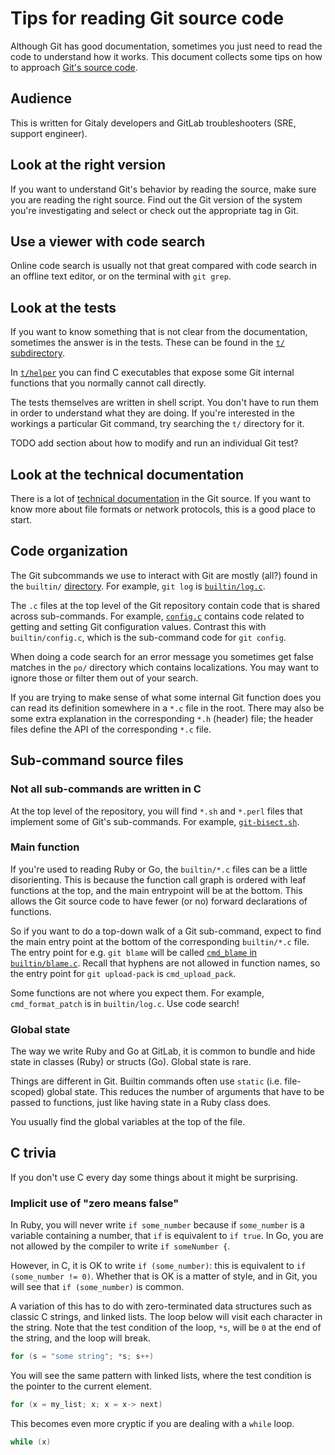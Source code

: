 # Tips for reading Git source code

Although Git has good documentation, sometimes you just need to read the
code to understand how it works. This document collects some tips on how
to approach [Git's source code](https://gitlab.com/gitlab-org/git).

## Audience

This is written for Gitaly developers and GitLab troubleshooters (SRE, support engineer).

## Look at the right version

If you want to understand Git's behavior by reading the source, make
sure you are reading the right source. Find out the Git version of the
system you're investigating and select or check out the appropriate tag
in Git.

## Use a viewer with code search

Online code search is usually not that great compared with code search
in an offline text editor, or on the terminal with `git grep`.

## Look at the tests

If you want to know something that is not clear from the documentation,
sometimes the answer is in the tests. These can be found in the
[`t/` subdirectory](https://gitlab.com/gitlab-org/git/tree/master/t).

In [`t/helper`](https://gitlab.com/gitlab-org/git/tree/master/t/helper)
you can find C executables that expose some Git internal functions that
you normally cannot call directly.

The tests themselves are written in shell script. You don't have to run
them in order to understand what they are doing. If you're interested in
the workings a particular Git command, try searching the `t/` directory
for it.

TODO add section about how to modify and run an individual Git test?

## Look at the technical documentation

There is a lot of [technical
documentation](https://gitlab.com/gitlab-org/git/tree/master/Documentation/technical)
in the Git source. If you want to know more about file formats or
network protocols, this is a good place to start.

## Code organization

The Git subcommands we use to interact with Git are mostly (all?) found
in the `builtin/`
[directory](https://gitlab.com/gitlab-org/git/tree/master/builtin). For
example, `git log` is
[`builtin/log.c`](https://gitlab.com/gitlab-org/git/blob/master/builtin/log.c).

The `.c` files at the top level of the Git repository contain code that
is shared across sub-commands. For example,
[`config.c`](https://gitlab.com/gitlab-org/git/blob/master/config.c)
contains code related to getting and setting Git configuration values.
Contrast this with `builtin/config.c`, which is the sub-command code for
`git config`.

When doing a code search for an error message you sometimes get false
matches in the `po/` directory which contains localizations. You may
want to ignore those or filter them out of your search.

If you are trying to make sense of what some internal Git function does
you can read its definition somewhere in a `*.c` file in the root. There
may also be some extra explanation in the corresponding `*.h` (header)
file; the header files define the API of the corresponding `*.c` file.

## Sub-command source files

### Not all sub-commands are written in C

At the top level of the repository, you will find `*.sh` and `*.perl`
files that implement some of Git's sub-commands. For example,
[`git-bisect.sh`](https://gitlab.com/gitlab-org/git/blob/v2.22.0/git-bisect.sh).

### Main function

If you're used to reading Ruby or Go, the `builtin/*.c` files can be a
little disorienting. This is because the function call graph is ordered
with leaf functions at the top, and the main entrypoint will be at the
bottom. This allows the Git source code to have fewer (or no) forward
declarations of functions.

So if you want to do a top-down walk of a Git sub-command, expect to
find the main entry point at the bottom of the corresponding
`builtin/*.c` file. The entry point for e.g. `git blame` will be called
[`cmd_blame` in
`builtin/blame.c`](https://gitlab.com/gitlab-org/git/blob/v2.22.0/builtin/blame.c#L778).
Recall that hyphens are not allowed in function names, so the entry
point for `git upload-pack` is `cmd_upload_pack`.

Some functions are not where you expect them. For example,
`cmd_format_patch` is in `builtin/log.c`. Use code search!

### Global state

The way we write Ruby and Go at GitLab, it is common to bundle and hide
state in classes (Ruby) or structs (Go). Global state is rare.

Things are different in Git. Builtin commands often use `static`
(i.e. file-scoped) global state. This reduces the number of arguments
that have to be passed to functions, just like having state in a Ruby
class does.

You usually find the global variables at the top of the file.

## C trivia

If you don't use C every day some things about it might be surprising.

### Implicit use of "zero means false"

In Ruby, you will never write `if some_number` because if `some_number`
is a variable containing a number, that `if` is equivalent to `if true`.
In Go, you are not allowed by the compiler to write `if someNumber {`.

However, in C, it is OK to write `if (some_number)`: this is equivalent
to `if (some_number != 0)`. Whether that is OK is a matter of style, and
in Git, you will see that `if (some_number)` is common.

A variation of this has to do with zero-terminated data structures such
as classic C strings, and linked lists. The loop below will visit each
character in the string. Note that the test condition of the loop, `*s`,
will be `0` at the end of the string, and the loop will break.

```C
for (s = "some string"; *s; s++)
```

You will see the same pattern with linked lists, where the test
condition is the pointer to the current element.

```C
for (x = my_list; x; x = x-> next)
```

This becomes even more cryptic if you are dealing with a `while` loop.

```C
while (x)
```
